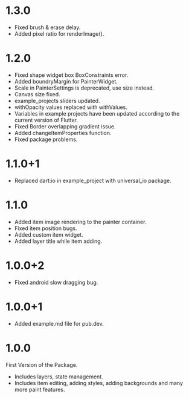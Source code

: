 # 1.3.0
- Fixed brush & erase delay.
- Added pixel ratio for renderImage().

# 1.2.0

- Fixed shape widget box BoxConstraints error.
- Added boundryMargin for PainterWidget.
- Scale in PainterSettings is deprecated, use size instead.
- Canvas size fixed.
- example_projects sliders updated.
- withOpacity values ​​replaced with withValues.
- Variables in example projects have been updated according to the current version of Flutter.
- Fixed Border overlapping gradient issue.
- Added changeItemProperties function.
- Fixed package problems.

# 1.1.0+1

- Replaced dart:io in example_project with universal_io package.

# 1.1.0

- Added item image rendering to the painter container.
- Fixed item position bugs.
- Added custom item widget.
- Added layer title while item adding.

# 1.0.0+2

- Fixed android slow dragging bug.

# 1.0.0+1

- Added example.md file for pub.dev.

# 1.0.0

First Version of the Package.

- Includes layers, state management.
- Includes item editing, adding styles, adding backgrounds and many more paint features.